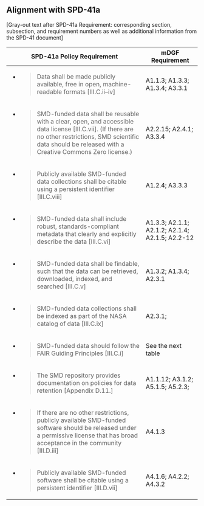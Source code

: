 Alignment with SPD-41a 
-----------------------

\[Gray-out text after SPD-41a Requirement: corresponding section,
subsection, and requirement numbers as well as additional information
from the SPD-41 document\]

<table>
<thead>
<tr class="header">
<th>SPD-41a Policy Requirement</th>
<th>mDGF Requirement</th>
</tr>
</thead>
<tbody>
<tr class="odd">
<td><ul>
<li><blockquote>
<p>Data shall be made publicly available, free in open, machine-readable formats [III.C.ii–iv]</p>
</blockquote></li>
</ul></td>
<td>A1.1.3; A1.3.3; A1.3.4; A3.3.1</td>
</tr>
<tr class="even">
<td><ul>
<li><blockquote>
<p>SMD-funded data shall be reusable with a clear, open, and accessible data license [III.C.vii]. (If there are no other restrictions, SMD scientific data should be released with a Creative Commons Zero license.)</p>
</blockquote></li>
</ul></td>
<td>A2.2.15; A2.4.1; A3.3.4</td>
</tr>
<tr class="odd">
<td><ul>
<li><blockquote>
<p>Publicly available SMD-funded data collections shall be citable using a persistent identifier [III.C.viii]</p>
</blockquote></li>
</ul></td>
<td>A1.2.4; A3.3.3</td>
</tr>
<tr class="even">
<td><ul>
<li><blockquote>
<p>SMD-funded data shall include robust, standards-compliant metadata that clearly and explicitly describe the data [III.C.vi]</p>
</blockquote></li>
</ul></td>
<td>A1.3.3; A2.1.1; A2.1.2; A2.1.4; A2.1.5; A2.2-12</td>
</tr>
<tr class="odd">
<td><ul>
<li><blockquote>
<p>SMD-funded data shall be findable, such that the data can be retrieved, downloaded, indexed, and searched [III.C.v]</p>
</blockquote></li>
</ul></td>
<td>A1.3.2; A1.3.4; A2.3.1</td>
</tr>
<tr class="even">
<td><ul>
<li><blockquote>
<p>SMD-funded data collections shall be indexed as part of the NASA catalog of data [III.C.ix]</p>
</blockquote></li>
</ul></td>
<td>A2.3.1;</td>
</tr>
<tr class="odd">
<td><ul>
<li><blockquote>
<p>SMD-funded data should follow the FAIR Guiding Principles [III.C.i]</p>
</blockquote></li>
</ul></td>
<td>See the next table</td>
</tr>
<tr class="even">
<td><ul>
<li><blockquote>
<p>The SMD repository provides documentation on policies for data retention [Appendix D.11.]</p>
</blockquote></li>
</ul></td>
<td>A1.1.12; A3.1.2; A5.1.5; A5.2.3;</td>
</tr>
<tr class="odd">
<td><ul>
<li><blockquote>
<p>If there are no other restrictions, publicly available SMD-funded software should be released under a permissive license that has broad acceptance in the community [III.D.iii]</p>
</blockquote></td>
<td>A4.1.3</td>
</tr>
<tr class="even">
<td><ul>
<li><blockquote>
<p>Publicly available SMD-funded software shall be citable using a persistent identifier [III.D.vii]</p>
</blockquote></li>
</ul></td>
<td>A4.1.6; A4.2.2; A4.3.2</td>
</tr>
</tbody>
</table>

